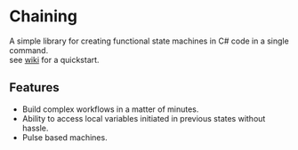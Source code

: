 # Chaining
A simple library for creating functional state machines in C# code in a single command.<br>
see [wiki](https://github.com/Nucs/Chaining/wiki) for a quickstart.
## Features
* Build complex workflows in a matter of minutes.
* Ability to access local variables initiated in previous states without hassle.
* Pulse based machines.
